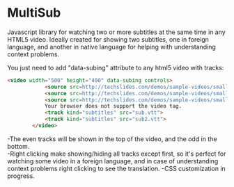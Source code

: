 # MultiSub
Javascript library for watching two or more subtitles at the same time in any HTML5 video. Ideally created for showing two subtitles, one
in foreign language, and another in native language for helping with understanding context problems.

You just need to add "data-subing" attribute to any html5 video with tracks:
```Html
<video width="500" height="400" data-subing controls>
            <source src=http://techslides.com/demos/sample-videos/small.mp4 type=video/mp4>
            <source src=http://techslides.com/demos/sample-videos/small.webm type=video/webm>
            <source src=http://techslides.com/demos/sample-videos/small.ogv type=video/ogg>
            Your browser does not support the video tag.
            <track kind="subtitles" src="sub.vtt">
            <track kind="subtitles" src="sub2.vtt">
        </video>
  ```
  -The even tracks will be shown in the top of the video, and the odd in the bottom.<br>
  -Right clicking make showing/hiding all tracks except first, so it's perfect for watching some video in a foreign language, and
  in case of understanding context problems right clicking to see the translation.
  -CSS customization in progress.
